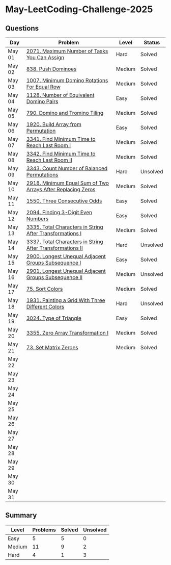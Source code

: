 # May-LeetCoding-Challenge-2025


## Questions
| Day | Problem | Level | Status |
| --- | --- | --- | --- |
| May 01 | [2071. Maximum Number of Tasks You Can Assign](https://leetcode.com/problems/maximum-number-of-tasks-you-can-assign/) | Hard | Solved |
| May 02 | [838. Push Dominoes](https://leetcode.com/problems/push-dominoes/) | Medium | Solved |
| May 03 | [1007. Minimum Domino Rotations For Equal Row](https://leetcode.com/problems/minimum-domino-rotations-for-equal-row/) | Medium | Solved |
| May 04 | [1128. Number of Equivalent Domino Pairs](https://leetcode.com/problems/number-of-equivalent-domino-pairs/) | Easy | Solved |
| May 05 | [790. Domino and Tromino Tiling](https://leetcode.com/problems/domino-and-tromino-tiling/) | Medium | Solved |
| May 06 | [1920. Build Array from Permutation](https://leetcode.com/problems/build-array-from-permutation/) | Easy | Solved |
| May 07 | [3341. Find Minimum Time to Reach Last Room I](https://leetcode.com/problems/find-minimum-time-to-reach-last-room-i/) | Medium | Solved |
| May 08 | [3342. Find Minimum Time to Reach Last Room II](https://leetcode.com/problems/find-minimum-time-to-reach-last-room-ii/) | Medium | Solved |
| May 09 | [3343. Count Number of Balanced Permutations](https://leetcode.com/problems/count-number-of-balanced-permutations/) | Hard | Unsolved |
| May 10 | [2918. Minimum Equal Sum of Two Arrays After Replacing Zeros](https://leetcode.com/problems/minimum-equal-sum-of-two-arrays-after-replacing-zeros/) | Medium | Solved |
| May 11 | [1550. Three Consecutive Odds](https://leetcode.com/problems/three-consecutive-odds/) | Easy | Solved |
| May 12 | [2094. Finding 3-Digit Even Numbers](https://leetcode.com/problems/finding-3-digit-even-numbers/) | Easy | Solved |
| May 13 | [3335. Total Characters in String After Transformations I](https://leetcode.com/problems/total-characters-in-string-after-transformations-i/) | Medium | Solved |
| May 14 | [3337. Total Characters in String After Transformations II](https://leetcode.com/problems/total-characters-in-string-after-transformations-ii/) | Hard | Unsolved |
| May 15 | [2900. Longest Unequal Adjacent Groups Subsequence I](https://leetcode.com/problems/longest-unequal-adjacent-groups-subsequence-i/) | Easy | Solved |
| May 16 | [2901. Longest Unequal Adjacent Groups Subsequence II](https://leetcode.com/problems/longest-unequal-adjacent-groups-subsequence-ii/) | Medium | Unsolved |
| May 17 | [75. Sort Colors](https://leetcode.com/problems/sort-colors/) | Medium | Solved |
| May 18 | [1931. Painting a Grid With Three Different Colors](https://leetcode.com/problems/painting-a-grid-with-three-different-colors/) | Hard | Unsolved |
| May 19 | [3024. Type of Triangle](https://leetcode.com/problems/type-of-triangle/) | Easy | Solved |
| May 20 | [3355. Zero Array Transformation I](https://leetcode.com/problems/zero-array-transformation-i/) | Medium | Solved |
| May 21 | [73. Set Matrix Zeroes](https://leetcode.com/problems/set-matrix-zeroes/) | Medium | Solved |
| May 22 | []() |  |  |
| May 23 | []() |  |  |
| May 24 | []() |  |  |
| May 25 | []() |  |  |
| May 26 | []() |  |  |
| May 27 | []() |  |  |
| May 28 | []() |  |  |
| May 29 | []() |  |  |
| May 30 | []() |  |  |
| May 31 | []() |  |  |


## Summary
| Level  | Problems | Solved | Unsolved |
| ---    | --- | --- | --- |
| Easy   | 5 | 5 | 0 |
| Medium | 11 | 9 | 2 |
| Hard   | 4 | 1 | 3 |
